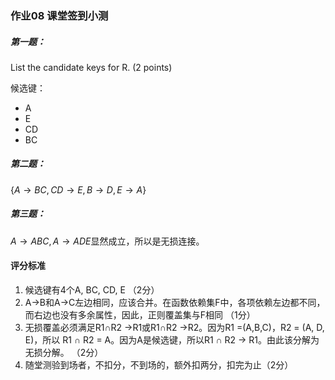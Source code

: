 ### 作业08 课堂签到小测

##### 第一题：

List the candidate keys for R. (2 points)

候选键：

- A
- E
- CD
- BC

##### 第二题：

$\{A\rightarrow BC,CD\rightarrow E,B\rightarrow D,E\rightarrow A\}$

##### 第三题：

$A\rightarrow ABC, A \rightarrow ADE$显然成立，所以是无损连接。

#### 评分标准

1. 候选键有4个A, BC, CD, E （2分）
2. A→B和A→C左边相同，应该合并。在函数依赖集F中，各项依赖左边都不同，而右边也没有多余属性，因此，正则覆盖集与F相同 （1分）
3. 无损覆盖必须满足R1∩R2 →R1或R1∩R2 →R2。因为R1 =(A,B,C)，R2 = (A, D, E)，所以 R1 ∩ R2 = A。因为A是候选键，所以R1 ∩ R2 → R1。由此该分解为无损分解。 （2分）
4. 随堂测验到场者，不扣分，不到场的，额外扣两分，扣完为止（2分）
